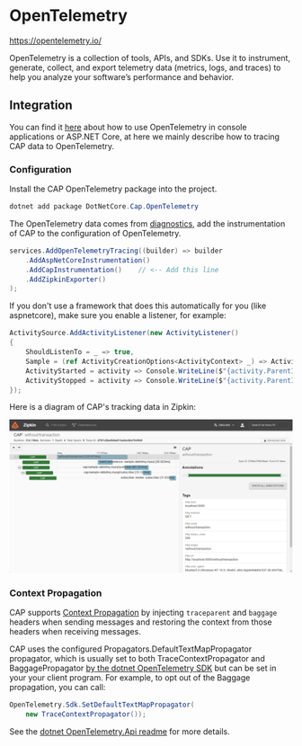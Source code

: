 # OpenTelemetry 

https://opentelemetry.io/

OpenTelemetry is a collection of tools, APIs, and SDKs. Use it to instrument, generate, collect, and export telemetry data (metrics, logs, and traces) to help you analyze your software’s performance and behavior.

## Integration

You can find it [here](https://opentelemetry.io/docs/instrumentation/net/getting-started/) about how to use OpenTelemetry in console applications or ASP.NET Core, at here we mainly describe how to tracing CAP data to OpenTelemetry.

### Configuration

Install the CAP OpenTelemetry package into the project.

```C#
dotnet add package DotNetCore.Cap.OpenTelemetry
```

The OpenTelemetry data comes from [diagnostics](diagnostics.md), add the instrumentation of CAP to the configuration of OpenTelemetry.

```C#
services.AddOpenTelemetryTracing((builder) => builder
    .AddAspNetCoreInstrumentation()
    .AddCapInstrumentation()    // <-- Add this line
    .AddZipkinExporter()
);
```

If you don't use a framework that does this automatically for you (like aspnetcore), make sure you enable a listener, for example:

```C#
ActivitySource.AddActivityListener(new ActivityListener()
{
    ShouldListenTo = _ => true,
    Sample = (ref ActivityCreationOptions<ActivityContext> _) => ActivitySamplingResult.AllData,
    ActivityStarted = activity => Console.WriteLine($"{activity.ParentId}:{activity.Id} - Start"),
    ActivityStopped = activity => Console.WriteLine($"{activity.ParentId}:{activity.Id} - Stop")
});
```
Here is a diagram of CAP's tracking data in Zipkin:

<img src="/img/opentelemetry.png">

### Context Propagation
CAP supports [Context
Propagation](https://opentelemetry.io/docs/instrumentation/js/propagation/) by
injecting `traceparent` and `baggage` headers when sending messages and
restoring the context from those headers when receiving messages.

CAP uses the configured Propagators.DefaultTextMapPropagator propagator, which
is usually set to both TraceContextPropagator and BaggagePropagator [by the
dotnet OpenTelemetry
SDK](https://github.com/open-telemetry/opentelemetry-dotnet/blob/main/src/OpenTelemetry/Sdk.cs#L21)
but can be set in your your client program. For example, to opt out of the
Baggage propagation, you can call:

```C#
OpenTelemetry.Sdk.SetDefaultTextMapPropagator(
    new TraceContextPropagator());
```

See the [dotnet OpenTelemetry.Api
readme](https://github.com/open-telemetry/opentelemetry-dotnet/blob/main/src/OpenTelemetry.Api/README.md?plain=1#L455)
for more details.

